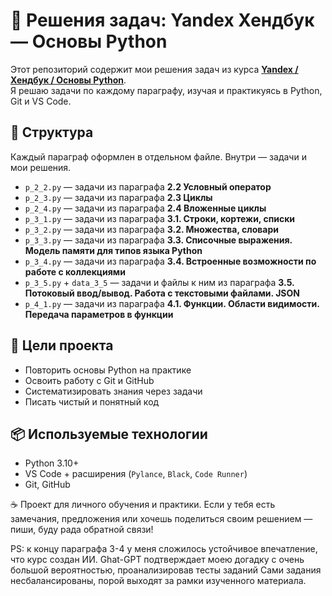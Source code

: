 # 📘 Решения задач: Yandex Хендбук — Основы Python

Этот репозиторий содержит мои решения задач из курса **[Yandex / Хендбук / Основы Python](https://education.yandex.ru/handbook/python/)**.  
Я решаю задачи по каждому параграфу, изучая и практикуясь в Python, Git и VS Code.

## 🔎 Структура

Каждый параграф оформлен в отдельном файле. Внутри — задачи и мои решения.

- `p_2_2.py` — задачи из параграфа **2.2 Условный оператор**
- `p_2_3.py` — задачи из параграфа **2.3 Циклы**
- `p_2_4.py` — задачи из параграфа **2.4 Вложенные циклы**
- `p_3_1.py` — задачи из параграфа **3.1. Строки, кортежи, списки**
- `p_3_2.py` — задачи из параграфа **3.2. Множества, словари**
- `p_3_3.py` — задачи из параграфа **3.3. Списочные выражения. Модель памяти для типов языка Python**
- `p_3_4.py` — задачи из параграфа **3.4. Встроенные возможности по работе с коллекциями**
- `p_3_5.py` + `data_3_5` — задачи и файлы к ним из параграфа **3.5. Потоковый ввод/вывод. Работа с текстовыми файлами. JSON**
- `p_4_1.py` — задачи из параграфа **4.1. Функции. Области видимости. Передача параметров в функции**

## 🎯 Цели проекта

- Повторить основы Python на практике
- Освоить работу с Git и GitHub
- Систематизировать знания через задачи
- Писать чистый и понятный код

## 📦 Используемые технологии

- Python 3.10+
- VS Code + расширения (`Pylance`, `Black`, `Code Runner`)
- Git, GitHub

☕ Проект для личного обучения и практики.
Если у тебя есть замечания, предложения или хочешь поделиться своим решением — пиши, буду рада обратной связи!

PS: к концу параграфа 3-4 у меня сложилось устойчивое впечатление, что курс создан ИИ.
Ghat-GPT подтверждает моею догадку с очень большой вероятностью, проанализировав тесты заданий
Сами задания несбалансированы, порой выходят за рамки изученного материала.
